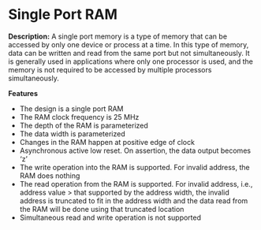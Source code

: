 # Single Port RAM

**Description:**
A single port memory is a type of memory that can be accessed by only one device or process at a time. In this type of memory, data can be written and read from the same port but not simultaneously. It is generally used in applications where only one processor is used, and the memory is not required to be accessed by multiple processors simultaneously.

**Features**
  * The design is a single port RAM  
  * The RAM clock frequency is 25 MHz
  * The depth of the RAM is parameterized
  * The data width is parameterized
  * Changes in the RAM happen at positive edge of clock
  * Asynchronous active low reset. On assertion, the data output becomes ‘z’
  * The write operation into the RAM is supported. For invalid address, the RAM does nothing
  * The read operation from the RAM is supported. For invalid address, i.e., address value > that supported by the address width, the invalid address is truncated to fit in the address width and the data read from the RAM will be done using that truncated location
  * Simultaneous read and write operation is not supported		
